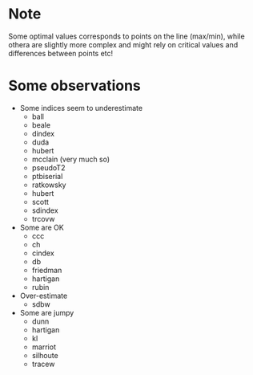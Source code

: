 # Note

Some optimal values corresponds to points on the line (max/min), 
while othera are slightly more complex and might rely on critical values and differences between points etc!

# Some observations
* Some indices seem to underestimate
  - ball
  - beale
  - dindex
  - duda
  - hubert
  - mcclain (very much so)
  - pseudoT2
  - ptbiserial
  - ratkowsky
  - hubert
  - scott
  - sdindex
  - trcovw
* Some are OK
  - ccc
  - ch
  - cindex
  - db
  - friedman
  - hartigan
  - rubin
* Over-estimate
  - sdbw
* Some are jumpy
  - dunn
  - hartigan
  - kl
  - marriot
  - silhoute
  - tracew
  
  
